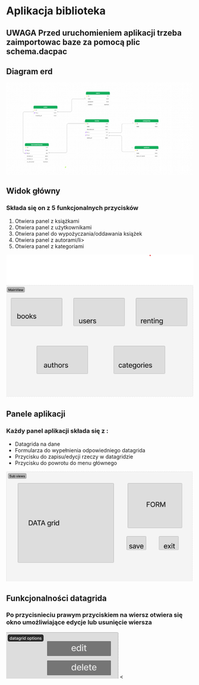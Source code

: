 <h1>Aplikacja biblioteka</h1>
<h2>UWAGA Przed uruchomieniem aplikacji trzeba zaimportowac baze za pomocą plic schema.dacpac</h2>
<h2>Diagram erd</h2>
<img src="erd.png"/>
<h2>Widok główny</h2>
<h3>Składa się on z 5 funkcjonalnych przycisków</h3>
<ol>
    <li>Otwiera panel z książkami</li>
    <li>Otwiera panel z użytkownikami</li>
    <li>Otwiera panel do wypożyczania/oddawania książek</li>
    <li>Otwiera panel z autorami/li>
    <li>Otwiera panel z kategoriami</li>
</ol> 
<img src="p2.png"/>

<h2>Panele aplikacji</h2>
<h3>Każdy panel aplikacji składa się z :</h3>
<ul>
    <li>Datagrida na dane</li>
    <li>Formularza do wypełnienia odpowiedniego datagrida</li>
    <li>Przycisku do zapisu/edycji rzeczy w datagridzie</li>
    <li>Przycisku do powrotu do menu głównego</li>    
</ul>
<img src="p1.png"/>

<h2>Funkcjonalności datagrida</h2>
<h3>Po przycisnieciu prawym przyciskiem na wiersz otwiera się okno umożliwiające edycje lub usunięcie wiersza</h3>
<img src="p3.png"/><
